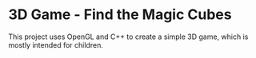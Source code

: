 # 3D Game - Find the Magic Cubes
This project uses OpenGL and C++ to create a simple 3D game, which is mostly intended for children.

